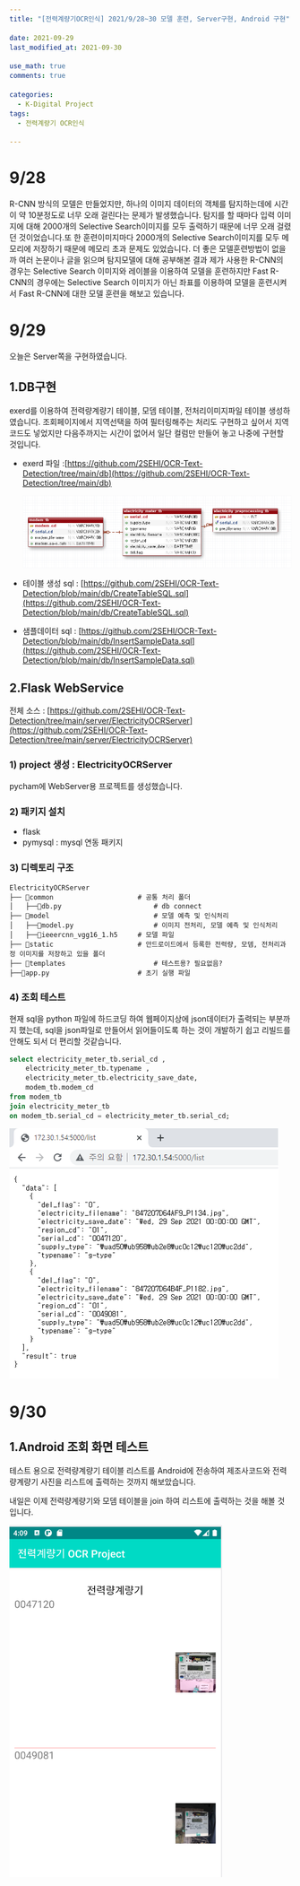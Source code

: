 ```yaml
---
title: "[전력계량기OCR인식] 2021/9/28~30 모델 훈련, Server구현, Android 구현"

date: 2021-09-29
last_modified_at: 2021-09-30

use_math: true
comments: true

categories:
  - K-Digital Project
tags:
  - 전력계량기 OCR인식

---
```



# 9/28

R-CNN 방식의 모델은 만들었지만, 하나의 이미지 데이터의 객체를 탐지하는데에 시간이 약 10분정도로 너무 오래 걸린다는 문제가 발생했습니다. 탐지를 할 때마다 입력 이미지에 대해 2000개의 Selective Search이미지를 모두 출력하기 때문에 너무 오래 걸렸던 것이었습니다.또 한 훈련이미지마다 2000개의 Selective Search이미지를 모두 메모리에 저장하기 때문에 메모리 초과 문제도 있었습니다.  더 좋은 모델훈련방법이 없을까 여러 논문이나 글을 읽으며 탐지모델에 대해 공부해본 결과 제가 사용한 R-CNN의 경우는 Selective Search 이미지와 레이블을 이용하여 모델을 훈련하지만 Fast R-CNN의 경우에는 Selective Search 이미지가 아닌 좌표를 이용하여 모델을 훈련시켜서 Fast R-CNN에 대한 모델 훈련을 해보고 있습니다.





# 9/29

오늘은 Server쪽을 구현하였습니다.

## 1.DB구현

exerd를 이용하여 전력량계량기 테이블, 모뎀 테이블, 전처리이미지파일 테이블 생성하였습니다. 조회페이지에서 지역선택을 하여 필터링해주는 처리도 구현하고 싶어서 지역코드도 넣었지만 다음주까지는 시간이 없어서 일단 컬럼만 만들어 놓고 나중에 구현할 것입니다.

- exerd 파일  :[https://github.com/2SEHI/OCR-Text-Detection/tree/main/db](https://github.com/2SEHI/OCR-Text-Detection/tree/main/db)

  ![image-20210929192437800](\assets\images\73_K-Digital_Training_Project_1.jpg)

- 테이블 생성 sql : [https://github.com/2SEHI/OCR-Text-Detection/blob/main/db/CreateTableSQL.sql](https://github.com/2SEHI/OCR-Text-Detection/blob/main/db/CreateTableSQL.sql)

- 샘플데이터  sql : [https://github.com/2SEHI/OCR-Text-Detection/blob/main/db/InsertSampleData.sql](https://github.com/2SEHI/OCR-Text-Detection/blob/main/db/InsertSampleData.sql)



## 2.Flask WebService

전체 소스 : [https://github.com/2SEHI/OCR-Text-Detection/tree/main/server/ElectricityOCRServer](https://github.com/2SEHI/OCR-Text-Detection/tree/main/server/ElectricityOCRServer)

### 1) project 생성 : ElectricityOCRServer

pycham에 WebServer용 프로젝트를 생성했습니다.



### 2) 패키지 설치

- flask 
- pymysql : mysql 연동 패키지



### 3) 디렉토리 구조


```
ElectricityOCRServer
├── 📂common						# 공통 처리 폴더
│	├──📄db.py						# db connect
├── 📂model							# 모델 예측 및 인식처리
│	├──📄model.py					# 이미지 전처리, 모델 예측 및 인식처리
│	├──📑ieeercnn_vgg16_1.h5		# 모델 파일
├── 📂static						# 안드로이드에서 등록한 전력량, 모뎀, 전처리과정 이미지를 저장하고 있을 폴더
├── 📂templates    					# 테스트용? 필요없음?
├──📄app.py 						# 초기 실행 파일
```



### 4) 조회 테스트

현재 sql을 python 파일에 하드코딩 하여 웹페이지상에 json데이터가 출력되는 부분까지 했는데, sql을 json파일로 만들어서 읽어들이도록 하는 것이 개발하기 쉽고 리빌드를 안해도 되서 더 편리할 것같습니다.

```sql
select electricity_meter_tb.serial_cd , 
	electricity_meter_tb.typename , 
	electricity_meter_tb.electricity_save_date, 
	modem_tb.modem_cd
from modem_tb
join electricity_meter_tb 
on modem_tb.serial_cd = electricity_meter_tb.serial_cd;
```

![image-20210929202727987](\assets\images\73_K-Digital_Training_Project_2.jpg)





# 9/30

## 1.Android 조회 화면 테스트

테스트 용으로 전력량계량기 테이블 리스트를 Android에 전송하여 제조사코드와 전력량계량기 사진을 리스트에 출력하는 것까지 해보았습니다.

내일은 이제 전력량계량기와 모뎀 테이블을 join 하여 리스트에 출력하는 것을 해볼 것입니다.

![image-20211001011003764](\assets\images\73_K-Digital_Training_Project_3.jpg)










